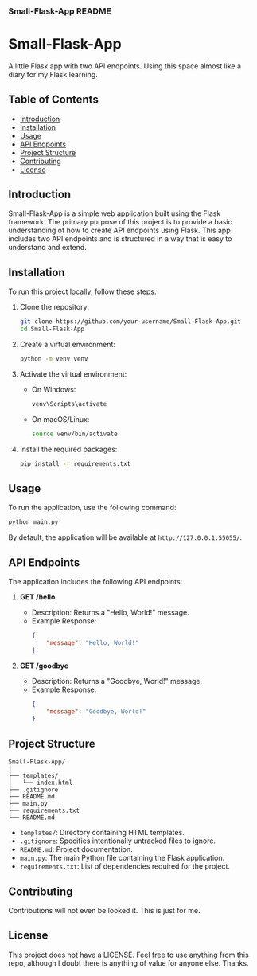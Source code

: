 ### Small-Flask-App README

# Small-Flask-App

A little Flask app with two API endpoints. Using this space almost like a diary for my Flask learning.

## Table of Contents
- [Introduction](#introduction)
- [Installation](#installation)
- [Usage](#usage)
- [API Endpoints](#api-endpoints)
- [Project Structure](#project-structure)
- [Contributing](#contributing)
- [License](#license)

## Introduction

Small-Flask-App is a simple web application built using the Flask framework. The primary purpose of this project is to provide a basic understanding of how to create API endpoints using Flask. This app includes two API endpoints and is structured in a way that is easy to understand and extend.

## Installation

To run this project locally, follow these steps:

1. Clone the repository:
    ```bash
    git clone https://github.com/your-username/Small-Flask-App.git
    cd Small-Flask-App
    ```

2. Create a virtual environment:
    ```bash
    python -m venv venv
    ```

3. Activate the virtual environment:
    - On Windows:
        ```bash
        venv\Scripts\activate
        ```
    - On macOS/Linux:
        ```bash
        source venv/bin/activate
        ```

4. Install the required packages:
    ```bash
    pip install -r requirements.txt
    ```

## Usage

To run the application, use the following command:
```bash
python main.py
```

By default, the application will be available at `http://127.0.0.1:55055/`.

## API Endpoints

The application includes the following API endpoints:

1. **GET /hello**
    - Description: Returns a "Hello, World!" message.
    - Example Response:
        ```json
        {
            "message": "Hello, World!"
        }
        ```

2. **GET /goodbye**
    - Description: Returns a "Goodbye, World!" message.
    - Example Response:
        ```json
        {
            "message": "Goodbye, World!"
        }
        ```

## Project Structure

```
Small-Flask-App/
│
├── templates/
│   └── index.html
├── .gitignore
├── README.md
├── main.py
├── requirements.txt
└── README.md
```

- `templates/`: Directory containing HTML templates.
- `.gitignore`: Specifies intentionally untracked files to ignore.
- `README.md`: Project documentation.
- `main.py`: The main Python file containing the Flask application.
- `requirements.txt`: List of dependencies required for the project.

## Contributing

Contributions will not even be looked it. This is just for me.

## License

This project does not have a LICENSE. Feel free to use anything from this repo, although I doubt there is anything of value for anyone else. Thanks.
